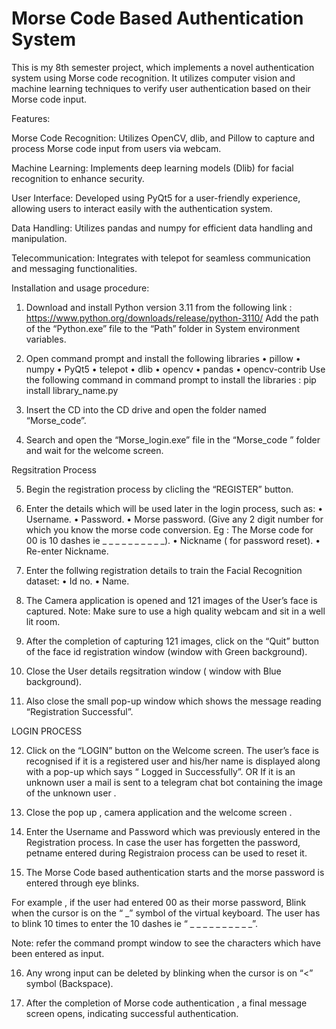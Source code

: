 # Morse Code Based Authentication System
This is my 8th semester project, which implements a novel authentication system using Morse code recognition. It utilizes computer vision and machine learning techniques to verify user authentication based on their Morse code input.

Features:

Morse Code Recognition: Utilizes OpenCV, dlib, and Pillow to capture and process Morse code input from users via webcam.

Machine Learning: Implements deep learning models (Dlib) for facial recognition to enhance security.

User Interface: Developed using PyQt5 for a user-friendly experience, allowing users to interact easily with the authentication system.

Data Handling: Utilizes pandas and numpy for efficient data handling and manipulation.

Telecommunication: Integrates with telepot for seamless communication and messaging functionalities.



Installation and usage procedure:
1. Download and install Python version 3.11 from the following link : 
https://www.python.org/downloads/release/python-3110/
Add the path of the “Python.exe” file to the “Path” folder in System 
environment variables.

2. Open command prompt and install the following libraries
• pillow
• numpy
• PyQt5
• telepot
• dlib
• opencv
• pandas
• opencv-contrib
Use the following command in command prompt to install the 
libraries : 
pip install library_name.py

3. Insert the CD into the CD drive and open the folder named 
“Morse_code”.

4. Search and open the “Morse_login.exe” file in the “Morse_code ” folder
and wait for the welcome screen.


Regsitration Process

5. Begin the registration process by clicling the “REGISTER” button.
   
6. Enter the details which will be used later in the login process, such as:
• Username.
• Password.
• Morse password.
(Give any 2 digit number for which you know the morse code 
conversion. 
Eg : The Morse code for 00 is 10 dashes ie _ _ _ _ _ _ _ _ _ _).
• Nickname ( for password reset).
• Re-enter Nickname.

7. Enter the follwing registration details to train the Facial Recognition 
dataset:
• Id no.
• Name.

8. The Camera application is opened and 121 images of the User’s face is 
captured.
Note: Make sure to use a high quality webcam and sit in a well lit room.

9. After the completion of capturing 121 images, click on the “Quit” button 
of the face id registration window (window with Green background).

10. Close the User details regsitration window ( window with Blue
background).

11. Also close the small pop-up window which shows the message reading 
“Registration Successful”.


LOGIN PROCESS

12. Click on the “LOGIN” button on the Welcome screen.
The user’s face is recognised if it is a registered user and his/her name is 
displayed along with a pop-up which says “ Logged in Successfully”.
OR
If it is an unknown user a mail is sent to a telegram chat bot containing 
the image of the unknown user .

13. Close the pop up , camera application and the welcome screen .
    
14. Enter the Username and Password which was previously entered in the 
Registration process.
In case the user has forgetten the password, petname entered during 
Registraion process can be used to reset it.

15. The Morse Code based authentication starts and the morse password is 
entered through eye blinks.


For example , if the user had entered 00 as their morse password, 
Blink when the cursor is on the “ _” symbol of the virtual keyboard.
The user has to blink 10 times to enter the 10 dashes 
ie “ _ _ _ _ _ _ _ _ _ _”.

Note: refer the command prompt window to see the characters which 
have been entered as input.

16. Any wrong input can be deleted by blinking when the cursor is on “<” 
symbol (Backspace).

17. After the completion of Morse code authentication , a final message 
screen opens, indicating successful authentication.
